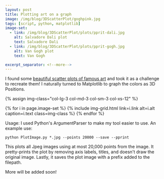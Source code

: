 ```yaml
---
layout: post
title: Plotting art on a graph
image: /img/blog/3DScatterPlot/goghpink.jpg
tags: [script, python, matplotlib]
image-set:
  - link: /img/blog/3DScatterPlot/plots/pprit-dali.jpg
    alt: Salvadore Dali plot
    text: Salvadore Dali
  - link: /img/blog/3DScatterPlot/plots/pprit-gogh.jpg
    alt: Van Gogh plot
    text: Van Gogh

excerpt_separator: <!--more-->
---
```


I found some <a href="https://imgur.com/a/aRBd1" target="_blank">beautiful scatter plots of famous art</a> and took it as a challenge to recreate them! I naturally turned to Matplotlib to graph the colors as 3D Positions.
<!--more-->

<!-- navbar-links:
  whoami:
    - About me: "single-pages/aboutme"
    - Résumé: "single-pages/resume"
  Projects:
    - Music Lesson Planner: "https://github.com/David-Carlson/320MusicLessonPlanner" -->

{% assign img-class="col-lg-3 col-md-3 col-sm-3 col-xs-12" %}
<div class="container">
  <div class="row">
    {% for i in page.image-set %}
      {% include img-grid.html link=i.link alt=i.alt caption=i.text class=img-class %}
    {% endfor %}
  </div>
</div>

Usage:  I used Python's ArgumentParser to make my tool easier to use. An example use:

```
python PlotImage.py *.jpg --points 20000 --save --pprint
```
This plots all Jpeg images using at most 20,000 points from the image. It pretty-prints
the plot by removing axis labels, titles, and doesn't draw the original image.
Lastly, it saves the plot image with a prefix added to the filepath.


More will be added soon!

<!-- Images in bootstrap grids -->

<!-- Code samples -->
